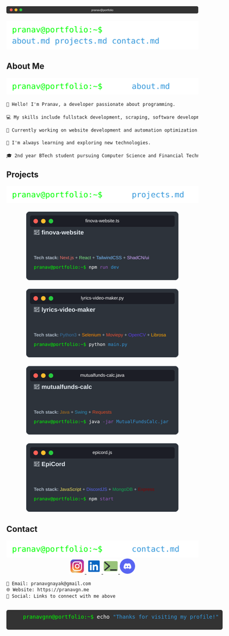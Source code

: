 <div align="center">
  <img src="terminal_header.svg" alt="Terminal Header">
</div>

<br>

<div align="left">
  <img src="commands/ls.svg" alt="Command: ls">
</div>

## About Me

<div align="left">
  <img src="commands/cat_about.svg" alt="Command: cat about.md">
</div>

```txt
👋 Hello! I'm Pranav, a developer passionate about programming.

💻 My skills include fullstack development, scraping, software development and automation.

🚀 Currently working on website development and automation optimization.

🌱 I'm always learning and exploring new technologies.

🎓 2nd year BTech student pursuing Computer Science and Financial Technology @ Manipal Institute of Technology, and Integrated MTech in entrepreneurship.
```

## Projects

<div align="left">
  <img src="commands/cat_projects.svg" alt="Command: cat projects.md">
</div>

<div align="center" style="display: flex; flex-wrap: wrap; justify-content: center; gap: 20px; margin: 20px 0;">
  <a href="https://github.com/Finova-MIT/finova-website" target="_blank" style="text-decoration: none;">
    <img src="projects/finova-website.svg" alt="Finova Website Project" width="400">
  </a>
  
  <a href="https://github.com/pranavgnn/lyrics-video-maker" target="_blank" style="text-decoration: none;">
    <img src="projects/lyrics-video-maker.svg" alt="Lyrics Video Maker Project" width="400">
  </a>
  
  <a href="https://github.com/pranavgnn/mutualfunds-calc" target="_blank" style="text-decoration: none;">
    <img src="projects/mutualfunds-calc.svg" alt="Mutual Funds Calculator Project" width="400">
  </a>

  <a href="https://github.com/pranavgnn/epicbot-js" target="_blank" style="text-decoration: none;">
    <img src="projects/epicord.svg" alt="EpiCord Discord Bot Project" width="400">
  </a>
</div>

## Contact

<div align="left">
  <img src="commands/cat_contact.svg" alt="Command: cat contact.md">
</div>

<div align="center">
  <a href="https://www.instagram.com/pranav.idk">
    <img src="socials/instagram.svg" alt="Instagram" width="40" height="40">
  </a>
  <a href="https://www.linkedin.com/in/pranav-g-nayak-a68101146">
    <img src="socials/linkedin.svg" alt="LinkedIn" width="40" height="40">
  </a>
  <a href="https://pranavgn.me">
    <img src="socials/website.svg" alt="Portfolio Website" width="40" height="40">
  </a>
  <a href="https://discord.com/users/vex.what">
    <img src="socials/discord.svg" alt="Discord" width="40" height="40">
  </a>
</div>

```txt
📧 Email: pranavgnayak@gmail.com
🌐 Website: https://pranavgn.me
📱 Social: Links to connect with me above
```

<div align="center">
  <pre style="background-color: #333; padding: 10px; border-radius: 5px; color: #00FF00; display: inline-block; text-align: left;">
    pranavgnn@portfolio:~$ <span style="color: #FFFFFF;">echo</span> <span style="color: #3498db;">"Thanks for visiting my profile!"</span>
  </pre>
</div>